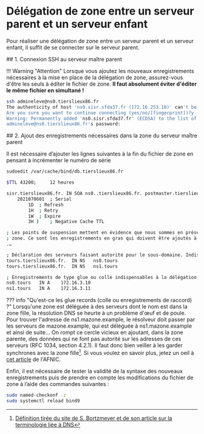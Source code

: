 # Délégation de zone entre un serveur parent et un serveur enfant

Pour réaliser une délégation de zone entre un serveur parent et un serveur enfant, il suffit de se connecter sur le serveur parent.

## 1. Connexion SSH au serveur maître parent

!!! Warning  "Attention"
    Lorsque vous ajoutez les nouveaux enregistrements nécessaires à la mise en place de la délégation de zone, assurez-vous d'être les seuls à éditer le fichier de zone. **Il faut absolument éviter d'éditer le même fichier en simultané !**

```bash
ssh admineleve@ns0.tierslieux86.fr
The authenticity of host 'ns0.sisr.sfda37.fr (172.16.253.10)' can't be established.ECDSA key fingerprint is SHA256:86URTSy4kQ4hHHPu9nTP3oXRAEH9RCTp4/3JHv0qe+g.
Are you sure you want to continue connecting (yes/no/[fingerprint])?y
Warning: Permanently added 'ns0.sisr.sfda37.fr' (ECDSA) to the list of known hosts.
admineleve@ns0.tierslieux86.fr's password:
```

## 2. Ajout des enregistrements nécessaires dans la zone du serveur maître parent

Il est nécessaire d’ajouter les lignes suivantes à la fin du fichier de zone en pensant à incrémenter le numéro de série

```bash
sudoedit /var/cache/bind/db.tierslieux86.fr
```

```bash
$TTL 43200; 	12 heures

sisr.tierslieux86.fr. IN SOA ns0..tierslieux86.fr. postmaster.tierslieux86.fr. (
	2021070601	; Serial
		1D	; Refresh
		1H	; Retry
		1W	; Expire
		3H )	; Negative Cache TTL

; Les points de suspension mettent en évidence que nous sommes en présence d’un extrait de fichier de 
; zone. Ce sont les enregistrements en gras qui doivent être ajoutés à l’existant.
.…

; Déclaration des serveurs faisant autorité pour le sous-domaine. Indispensable à la délégation
tours.tierslieux86.fr.	IN NS	ns0.tours
tours.tierslieux86.fr.	IN NS	ns1.tours

; Enregistrements de type glue ou colle indispensables à la délégation de zone
ns0.tours	IN A	172.16.3.10
ns1.tours	IN A	172.16.3.11
```

??? info "Qu'est-ce les glue records (colle ou enregistrements de raccord) ?"
    Lorsqu'une zone est déléguée à des serveurs dont le nom est dans la zone fille, la résolution DNS se heurte à un problème d'œuf et de poule. Pour trouver l'adresse de ns1.mazone.example, le résolveur doit passer par les serveurs de mazone.example, qui est déléguée à ns1.mazone.example et ainsi de suite... On rompt ce cercle vicieux en ajoutant, dans la zone parente, des données qui ne font pas autorité sur les adresses de ces serveurs (RFC 1034, section 4.2.1). Il faut donc bien veiller à les garder synchrones avec la zone fille[^1]. Si vous voulez en savoir plus, jetez un oeil à [cet article](https://www.afnic.fr/observatoire-ressources/papier-expert/le-dns-ca-colle-ou-ca-ne-colle-pas/) de l'AFNIC.

Enfin, il est nécessaire de tester la validité de la syntaxe des nouveaux enregistrements puis de prendre en compte les modifications du fichier de zone à l’aide des commandes suivantes :

```bash
sudo named-checkonf -z
sudo systemctl reload bind9
```

[^1]: [Définition tirée du site de S. Bortzmeyer et de son article sur la terminologie liée à DNS](https://www.bortzmeyer.org/9499.html) 